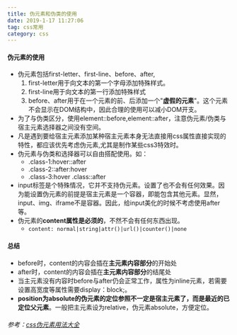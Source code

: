 ```yaml
---
title: 伪元素和伪类的使用
date: 2019-1-17 11:27:06
tag: css常用
category: css
---
```

#### 伪元素的使用
- 伪元素包括first-letter、first-line、before、after,
    1. first-letter用于向文本的第一个字母添加特殊样式。
    2. first-line用于向文本的第一行添加特殊样式
    3. before、after用于在一个元素的前、后添加一个"**虚假的元素**"。这个元素不会显示在DOM结构中，因此合理的使用可以减小DOM开支。
- 为了与伪类区分，使用element::before,element::after，注意伪元素/伪类与宿主元素选择器之间没有空间。
- 凡是遇到要给宿主元素添加某种宿主元素本身无法直接用css属性直接实现的特性，都应该优先考虑伪元素,尤其是制作某些css3特效时。
- 伪元素与伪类和选择器可以自由搭配使用。如：
    - .class-1:hover::after
    - .class-2::after:hover
    - .class-3:hover .class::after
- input标签是个特殊情况，它并不支持伪元素。设置了也不会有任何效果。因为能设置伪元素的前提是宿主元素是一个容器，即能包含其他元素。显然，input、img、iframe不是容器。因此，给input美化的时候不考虑使用after等。
- 伪元素的**content属性是必须的**，不然不会有任何东西出现。
    - ` content: normal|string|attr()|url()|counter()|none ` 

#### 总结
- before时，content的内容会插在**主元素内容部分**的开始处
- after时，content的内容会插在**主元素内容部分**的结尾处
- 当主元素没有内容时before与after仍会正常工作，属性为inline元素，若需要设置高宽度等属性需要display：block;。
- **position为absolute的伪元素的定位参照不一定是宿主元素了，而是最近的已定位父元素**。一般把主元素设为relative，伪元素absolute，方便定位。

###### 参考：[css伪元素用法大全](https://www.cnblogs.com/lflj/p/6439837.html)